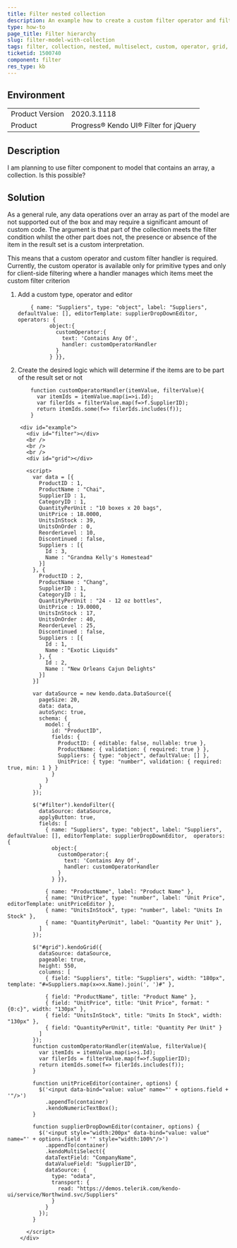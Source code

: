 ```yaml
---
title: Filter nested collection
description: An example how to create a custom filter operator and filter a collection nested in the model and filter an array column in the Grid.
type: how-to
page_title: Filter hierarchy
slug: filter-model-with-collection
tags: filter, collection, nested, multiselect, custom, operator, grid, hierarchy, array, column
ticketid: 1500740
component: filter
res_type: kb
---
```


## Environment
<table>
	<tbody>
		<tr>
			<td>Product Version</td>
			<td>2020.3.1118</td>
		</tr>
		<tr>
			<td>Product</td>
			<td>Progress® Kendo UI® Filter for jQuery</td>
		</tr>
	</tbody>
</table>


## Description

I am planning to use filter component to model that contains an array, a collection. Is this possible?

## Solution

As a general rule, any data operations over an array as part of the model are not supported out of the box and may require a significant amount of custom code. The argument is that part of the collection meets the filter condition whilst the other part does not, the presence or absence of the item in the result set is a custom interpretation.

This means that a custom operator and custom filter handler is required. Currently, the custom operator is available only for primitive types and only for client-side filtering where a handler manages which items meet the custom filter criterion

1. Add a custom type, operator and editor

    ```
        { name: "Suppliers", type: "object", label: "Suppliers", defaultValue: [], editorTemplate: supplierDropDownEditor,  operators: {
              object:{
                customOperator:{
                  text: 'Contains Any Of',
                  handler: customOperatorHandler
                }
              } }},
    ```

1. Create the desired logic which will determine if the items are to be part of the result set or not

    ```
        function customOperatorHandler(itemValue, filterValue){
          var itemIds = itemValue.map(i=>i.Id);
          var filerIds = filterValue.map(f=>f.SupplierID);
          return itemIds.some(f=> filerIds.includes(f));
        }
    ```

```dojo
    <div id="example">
      <div id="filter"></div>
      <br />
      <br />
      <br />
      <div id="grid"></div>

      <script>
        var data = [{
          ProductID : 1,
          ProductName : "Chai",
          SupplierID : 1,
          CategoryID : 1,
          QuantityPerUnit : "10 boxes x 20 bags",
          UnitPrice : 18.0000,
          UnitsInStock : 39,
          UnitsOnOrder : 0,
          ReorderLevel : 10,
          Discontinued : false,
          Suppliers : [{
            Id : 3,
            Name : "Grandma Kelly's Homestead"
          }]
        }, {
          ProductID : 2,
          ProductName : "Chang",
          SupplierID : 1,
          CategoryID : 1,
          QuantityPerUnit : "24 - 12 oz bottles",
          UnitPrice : 19.0000,
          UnitsInStock : 17,
          UnitsOnOrder : 40,
          ReorderLevel : 25,
          Discontinued : false,
          Suppliers : [{
            Id : 1,
            Name : "Exotic Liquids"
          }, {
            Id : 2,
            Name : "New Orleans Cajun Delights"
          }]
        }]

        var dataSource = new kendo.data.DataSource({
          pageSize: 20,
          data: data,
          autoSync: true,
          schema: {
            model: {
              id: "ProductID",
              fields: {
                ProductID: { editable: false, nullable: true },
                ProductName: { validation: { required: true } },
                Suppliers: { type: "object", defaultValue: [] },
                UnitPrice: { type: "number", validation: { required: true, min: 1 } }
              }
            }
          }
        });

        $("#filter").kendoFilter({
          dataSource: dataSource,
          applyButton: true,
          fields: [
            { name: "Suppliers", type: "object", label: "Suppliers", defaultValue: [], editorTemplate: supplierDropDownEditor,  operators: {
              object:{
                customOperator:{
                  text: 'Contains Any Of',
                  handler: customOperatorHandler
                }
              } }},

            { name: "ProductName", label: "Product Name" },
            { name: "UnitPrice", type: "number", label: "Unit Price", editorTemplate: unitPriceEditor },
            { name: "UnitsInStock", type: "number", label: "Units In Stock" },
            { name: "QuantityPerUnit", label: "Quantity Per Unit" },
          ]
        });

        $("#grid").kendoGrid({
          dataSource: dataSource,
          pageable: true,
          height: 550,
          columns: [
            { field: "Suppliers", title: "Suppliers", width: "180px", template: "#=Suppliers.map(x=>x.Name).join(', ')#" },

            { field: "ProductName", title: "Product Name" },
            { field: "UnitPrice", title: "Unit Price", format: "{0:c}", width: "130px" },
            { field: "UnitsInStock", title: "Units In Stock", width: "130px" },
            { field: "QuantityPerUnit", title: "Quantity Per Unit" }
          ]
        });
        function customOperatorHandler(itemValue, filterValue){
          var itemIds = itemValue.map(i=>i.Id);
          var filerIds = filterValue.map(f=>f.SupplierID);
          return itemIds.some(f=> filerIds.includes(f));
        }

        function unitPriceEditor(container, options) {
          $('<input data-bind="value: value" name="' + options.field + '"/>')
            .appendTo(container)
            .kendoNumericTextBox();
        }

        function supplierDropDownEditor(container, options) {
          $('<input style="width:200px" data-bind="value: value" name="' + options.field + '" style="width:100%"/>')
            .appendTo(container)
            .kendoMultiSelect({
            dataTextField: "CompanyName",
            dataValueField: "SupplierID",
            dataSource: {
              type: "odata",
              transport: {
                read: "https://demos.telerik.com/kendo-ui/service/Northwind.svc/Suppliers"
              }
            }
          });
        }

      </script>
    </div>
```

